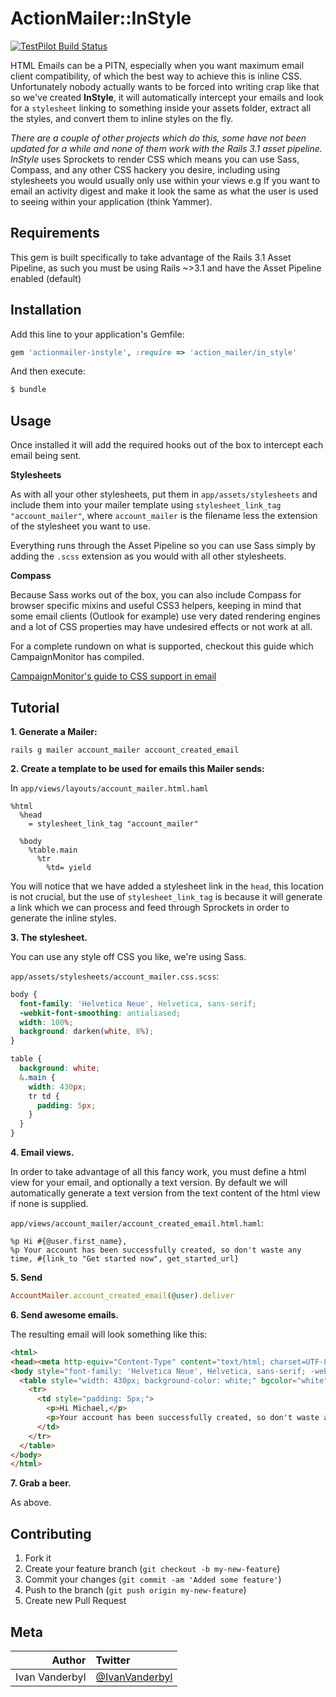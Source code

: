 # ActionMailer::InStyle

[![TestPilot Build Status](http://testpilot.me/testpilot/actionmailer-instyle.png)](http://testpilot.me/testpilot/actionmailer-instyle)

HTML Emails can be a PITN, especially when you want maximum email client compatibility, of which the best way to achieve this is inline CSS. Unfortunately nobody actually wants to be forced into writing crap like that so we've created **InStyle**, it will automatically intercept your emails and look for a `stylesheet` linking to something inside your assets folder, extract all the styles, and convert them to inline styles on the fly.

_There are a couple of other projects which do this, some have not been updated for a while and none of them work with the Rails 3.1 asset pipeline._ *InStyle* uses Sprockets to render CSS which means you can use Sass, Compass, and any other CSS hackery you desire, including using stylesheets you would usually only use within your views e.g If you want to email an activity digest and make it look the same as what the user is used to seeing within your application (think Yammer).

## Requirements

This gem is built specifically to take advantage of the Rails 3.1 Asset Pipeline, as such you must be using Rails ~>3.1 and have the Asset Pipeline enabled (default)

## Installation

Add this line to your application's Gemfile:

```ruby
gem 'actionmailer-instyle', :require => 'action_mailer/in_style'
```

And then execute:

```bash
$ bundle
```

## Usage

Once installed it will add the required hooks out of the box to intercept each email being sent.

**Stylesheets**

As with all your other stylesheets, put them in `app/assets/stylesheets` and include them into your mailer
template using `stylesheet_link_tag "account_mailer"`, where `account_mailer` is the filename less the extension of the stylesheet you want to use.

Everything runs through the Asset Pipeline so you can use Sass simply by adding the `.scss` extension as you would with all other stylesheets.

**Compass**

Because Sass works out of the box, you can also include Compass for browser specific mixins and useful CSS3 helpers, keeping in mind that some email clients (Outlook for example) use very dated rendering engines and a lot of CSS properties may have undesired effects or not work at all.

For a complete rundown on what is supported, checkout this guide which CampaignMonitor has compiled.

[CampaignMonitor's guide to CSS support in email](http://www.campaignmonitor.com/css/)

## Tutorial

**1. Generate a Mailer:**

    rails g mailer account_mailer account_created_email

**2. Create a template to be used for emails this Mailer sends:**

In `app/views/layouts/account_mailer.html.haml`

```haml
%html
  %head
    = stylesheet_link_tag "account_mailer"

  %body
    %table.main
      %tr
        %td= yield
```

You will notice that we have added a stylesheet link in the `head`, this location is not crucial, but the use of `stylesheet_link_tag` is because it will generate a link which we can process and feed through Sprockets in order to generate the inline styles.

**3. The stylesheet.**

You can use any style off CSS you like, we're using Sass.

`app/assets/stylesheets/account_mailer.css.scss`:

```css
body {
  font-family: 'Helvetica Neue', Helvetica, sans-serif;
  -webkit-font-smoothing: antialiased;
  width: 100%;
  background: darken(white, 8%);
}

table {
  background: white;
  &.main {
    width: 430px;
    tr td {
      padding: 5px;
    }
  }
}
```

**4. Email views.**

In order to take advantage of all this fancy work, you must define a html view for your email, and optionally a text version. By default we will automatically generate a text version from the text content of the html view if none is supplied.

`app/views/account_mailer/account_created_email.html.haml`:

```haml
%p Hi #{@user.first_name},
%p Your account has been successfully created, so don't waste any time, #{link_to "Get started now", get_started_url}
```

**5. Send**

```ruby
AccountMailer.account_created_email(@user).deliver
```

**6. Send awesome emails.**

The resulting email will look something like this:

```html
<html>
<head><meta http-equiv="Content-Type" content="text/html; charset=UTF-8"></head>
<body style="font-family: 'Helvetica Neue', Helvetica, sans-serif; -webkit-font-smoothing: antialiased; width: 100%; background-color: #ebebeb;" bgcolor="#ebebeb">
  <table style="width: 430px; background-color: white;" bgcolor="white">
    <tr>
      <td style="padding: 5px;">
        <p>Hi Michael,</p>
        <p>Your account has been successfully created, so don't waste any time, <a href="/started">Get started now</a></p>
      </td>
    </tr>
  </table>
</body>
</html>
```

**7. Grab a beer.**

As above.

## Contributing

1. Fork it
2. Create your feature branch (`git checkout -b my-new-feature`)
3. Commit your changes (`git commit -am 'Added some feature'`)
4. Push to the branch (`git push origin my-new-feature`)
5. Create new Pull Request

## Meta

| Author | Twitter |
|------:|:------------|
| Ivan Vanderbyl | [@IvanVanderbyl](http://twitter.com/ivanvanderbyl) |
